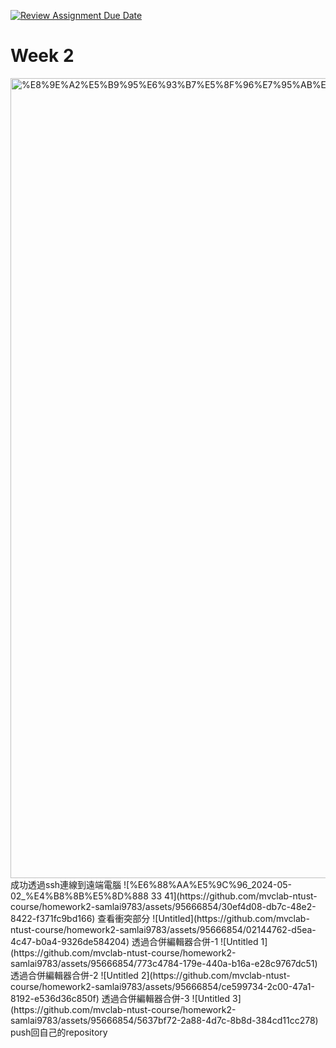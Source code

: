 [![Review Assignment Due Date](https://classroom.github.com/assets/deadline-readme-button-24ddc0f5d75046c5622901739e7c5dd533143b0c8e959d652212380cedb1ea36.svg)](https://classroom.github.com/a/qPD8ugtn)
# Week 2
<img width="1280" alt="%E8%9E%A2%E5%B9%95%E6%93%B7%E5%8F%96%E7%95%AB%E9%9D%A2_2024-05-02_200730" src="https://github.com/mvclab-ntust-course/homework2-samlai9783/assets/95666854/ff77cbe7-db55-4825-b069-ee9dc84e4f78">
成功透過ssh連線到遠端電腦
![%E6%88%AA%E5%9C%96_2024-05-02_%E4%B8%8B%E5%8D%888 33 41](https://github.com/mvclab-ntust-course/homework2-samlai9783/assets/95666854/30ef4d08-db7c-48e2-8422-f371fc9bd166)
查看衝突部分
![Untitled](https://github.com/mvclab-ntust-course/homework2-samlai9783/assets/95666854/02144762-d5ea-4c47-b0a4-9326de584204)
透過合併編輯器合併-1
![Untitled 1](https://github.com/mvclab-ntust-course/homework2-samlai9783/assets/95666854/773c4784-179e-440a-b16a-e28c9767dc51)
透過合併編輯器合併-2
![Untitled 2](https://github.com/mvclab-ntust-course/homework2-samlai9783/assets/95666854/ce599734-2c00-47a1-8192-e536d36c850f)
透過合併編輯器合併-3
![Untitled 3](https://github.com/mvclab-ntust-course/homework2-samlai9783/assets/95666854/5637bf72-2a88-4d7c-8b8d-384cd11cc278)
push回自己的repository
